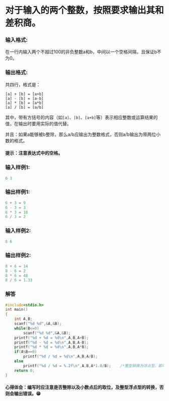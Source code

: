 # 对于输入的两个整数，按照要求输出其和差积商。
### 输入格式:
在一行内输入两个不超过100的非负整数a和b，中间以一个空格间隔，且保证b不为0。
### 输出格式:
共四行，格式是：
```
[a] + [b] = [a+b]
[a] - [b] = [a-b]
[a] * [b] = [a*b]
[a] / [b] = [a/b]
```
其中，带有方括号的内容（如`[a]`、`[b]`、`[a+b]`等）表示相应整数或运算结果的值，在输出时要用实际的值代替。

并且：如果a能够被b整除，那么a/b应输出为整数格式，否则a/b输出为带两位小数的格式。

#### 提示：注意表达式中的空格。
### 输入样例1:
```C
6 3
```
### 输出样例1:
```C
6 + 3 = 9
6 - 3 = 3
6 * 3 = 18
6 / 3 = 2
```
### 输入样例2:
```C
8 6
```
### 输出样例2:
```C
8 + 6 = 14
8 - 6 = 2
8 * 6 = 48
8 / 6 = 1.33
```
### 解答
```C
#include<stdio.h>
int main()
{
    int A,B;
    scanf("%d %d",&A,&B);
    while(B<=0)
        scanf("%d %d",&A,&B);
    printf("%d + %d = %d\n",A,B,A+B);
    printf("%d - %d = %d\n",A,B,A-B);
    printf("%d * %d = %d\n",A,B,A*B);
    if(A%B==0)
        printf("%d / %d = %d\n",A,B,A/B);
    else
        printf("%d / %d = %.2f\n",A,B,A*1.0/B);    /*整型转换为浮点型，即可取小数点后两位*/
    return 0;
}
```
#### 心得体会：编写时应注意是否整除以及小数点后的取位，及整型浮点型的转换，否则会输出错误。:grin:
